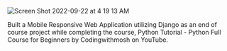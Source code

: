![Screen Shot 2022-09-22 at 4 19 13 AM](https://user-images.githubusercontent.com/43018662/191709200-36ff5526-f8e6-4a17-ad43-42dc99d34ed9.png)

Built a Mobile Responsive Web Application utilizing Django as an end of course project while completing the course, Python Tutorial - Python Full Course for Beginners by Codingwithmosh on YouTube.
